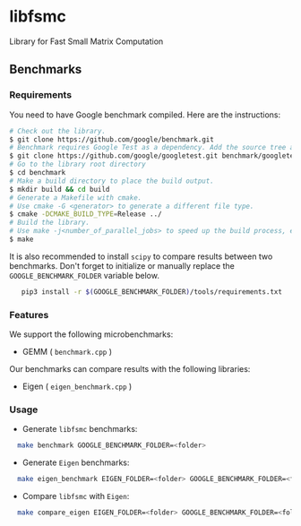 # libfsmc
Library for Fast Small Matrix Computation

## Benchmarks

### Requirements

  You need to have Google benchmark compiled. Here are the instructions:
  
  ```bash
# Check out the library.
$ git clone https://github.com/google/benchmark.git
# Benchmark requires Google Test as a dependency. Add the source tree as a subdirectory.
$ git clone https://github.com/google/googletest.git benchmark/googletest
# Go to the library root directory
$ cd benchmark
# Make a build directory to place the build output.
$ mkdir build && cd build
# Generate a Makefile with cmake.
# Use cmake -G <generator> to generate a different file type.
$ cmake -DCMAKE_BUILD_TYPE=Release ../
# Build the library.
# Use make -j<number_of_parallel_jobs> to speed up the build process, e.g. make -j8 .
$ make
```

  It is also recommended to install `scipy` to compare results between two benchmarks. Don't forget to initialize or manually replace the `GOOGLE_BENCHMARK_FOLDER` variable below.
  
  ```bash
     pip3 install -r $(GOOGLE_BENCHMARK_FOLDER)/tools/requirements.txt
  ```

### Features

We support the following microbenchmarks:
 * GEMM ( `benchmark.cpp` )

Our benchmarks can compare results with the following libraries:
  * Eigen ( `eigen_benchmark.cpp` )
  
### Usage

* Generate `libfsmc` benchmarks: 
```bash
  make benchmark GOOGLE_BENCHMARK_FOLDER=<folder>
``` 
* Generate `Eigen` benchmarks: 
```bash
  make eigen_benchmark EIGEN_FOLDER=<folder> GOOGLE_BENCHMARK_FOLDER=<folder>
``` 
* Compare `libfsmc` with `Eigen`: 
```bash
  make compare_eigen EIGEN_FOLDER=<folder> GOOGLE_BENCHMARK_FOLDER=<folder>
``` 
  
